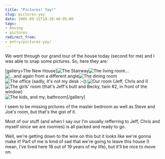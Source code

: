 ```yaml
---
title: "Pictures! Yay!"
slug: pictures-yay
date: 2005-09-15T18:28:40-05:00
tags:
- moving
- pictures
redirect_from:
- entry/pictures-yay/
---
```

We went through our grand tour of the house today (second for me) and I was able to snap some pictures. So, here they are:

[gallery=The New House]![](http://www.dxprog.com/pics/STAIRS.jpg "The Stairway")![](http://www.dxprog.com/pics/LIVING1.jpg "The living room...")![](http://www.dxprog.com/pics/LIVING2.jpg "...and again from a different angle")![](http://www.dxprog.com/pics/DININGROOM.jpg "The dining room")![](http://www.dxprog.com/pics/OFFICE.jpg "The office (sadly, it's not my desk :-():")![](http://www.dxprog.com/pics/OURROOM1.jpg "Our room (Jeff, Chris and I)")![](http://www.dxprog.com/pics/GIRLSROOM.jpg "The girls' room (that's Jeff's butt and Becky, twin #2, in front of the window)")![](http://www.dxprog.com/pics/BATHROOM.jpg "The kids, and my, bathroom")[/gallery]

I seem to be missing pictures of the master bedroom as well as Steve and Joe's room, but that's the gist of it. 

Most of our stuff (and when I say our I'm usually refferring to Jeff, Chris and myself since we are roomies) is all packed and ready to go.

Well, we're getting down to the wire on this but it looks like we're gonna make it! Part of me is kind of sad that we're going to leave this house (I mean, I've lived here 18 out of 19 years of my life), but it'll be nice to move on.
